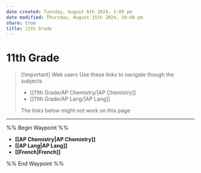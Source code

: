 ```yaml
---
date created: Tuesday, August 6th 2024, 3:09 pm
date modified: Thursday, August 15th 2024, 10:40 pm
share: true
title: 11th Grade
---
```


# 11th Grade

> [!important] Web users
> Use these links to navigate though the subjects
> - [[11th Grade/AP Chemistry/|AP Chemistry]]
> - [[11th Grade/AP Lang/|AP Lang]]
>
> The links below might not work on this page

---


%% Begin Waypoint %%
- **[[AP Chemistry|AP Chemistry]]**
- **[[AP Lang|AP Lang]]**
- **[[French|French]]**

%% End Waypoint %%
